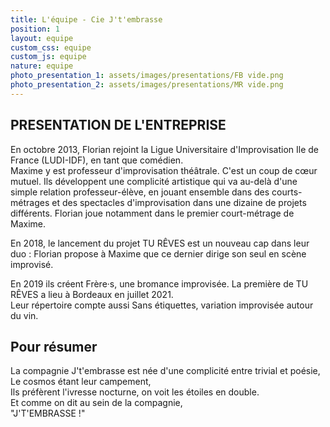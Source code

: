 ```yaml
---
title: L'équipe - Cie J't'embrasse
position: 1
layout: equipe
custom_css: equipe
custom_js: equipe
nature: equipe
photo_presentation_1: assets/images/presentations/FB vide.png
photo_presentation_2: assets/images/presentations/MR vide.png
---
```


<div id="presentation">
  <div id="presentation-content">
    <h2>PRESENTATION DE L'ENTREPRISE</h2>
    <p>
      En octobre 2013, Florian rejoint la Ligue Universitaire d'Improvisation
      Ile de France (LUDI-IDF), en tant que comédien. <br />
      Maxime y est professeur d'improvisation théâtrale. C'est un coup de cœur
      mutuel. Ils développent une complicité artistique qui va au-delà d'une
      simple relation professeur-élève, en jouant ensemble dans des
      courts-métrages et des spectacles d'improvisation dans une dizaine de
      projets différents. Florian joue notamment dans le premier court-métrage
      de Maxime.
    </p>
    <p>
      En 2018, le lancement du projet TU RÊVES est un nouveau cap dans leur duo
      : Florian propose à Maxime que ce dernier dirige son seul en scène
      improvisé.
    </p>
    <p>
      En 2019 ils créent Frère·s, une bromance improvisée. La première de TU
      RÊVES a lieu à Bordeaux en juillet 2021. <br />
      Leur répertoire compte aussi Sans étiquettes, variation improvisée autour
      du vin.
    </p>
  </div>
</div>
<div id="resumer">
  <div id="resumer-content">
    <h2 class="gros-titre">Pour résumer</h2>
    <p>
      La compagnie J't'embrasse est née d'une complicité entre trivial et
      poésie, <br />
      Le cosmos étant leur campement, <br />
      Ils préfèrent l'ivresse nocturne, on voit les étoiles en double.<br />
      Et comme on dit au sein de la compagnie, <br />
      <span class="gras">"J'T'EMBRASSE !"</span>
    </p>
  </div>
</div>
